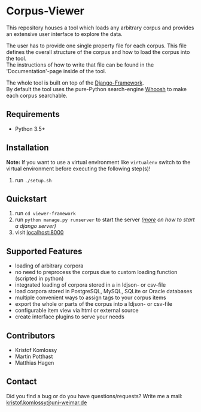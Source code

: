 # Corpus-Viewer
This repository houses a tool which loads any arbitrary corpus and provides an extensive user interface to explore the data. 

The user has to provide one single property file for each corpus. This file defines the overall structure of the corpus and how to load the corpus into the tool.  
The instructions of how to write that file can be found in the 'Documentation'-page inside of the tool.  

The whole tool is built on top of the [Django-Framework](https://www.djangoproject.com/).  
By default the tool uses the pure-Python search-engine [Whoosh](https://pypi.python.org/pypi/Whoosh/) to make each corpus searchable.

## Requirements
* Python 3.5+

## Installation
**Note:** If you want to use a virtual environment like `virtualenv` switch to the virtual environment before executing the following step(s)!

1. run `./setup.sh`

## Quickstart
1. run `cd viewer-framework`
1. run `python manage.py runserver` to start the server _([more](https://docs.djangoproject.com/en/1.10/ref/django-admin/#django-admin-runserver) on how to start a django server)_
3. visit [localhost:8000](http://localhost:8000)

## Supported Features
* loading of arbitrary corpora
* no need to preprocess the corpus due to custom loading function (scripted in python)
* integrated loading of corpora stored in a in ldjson- or csv-file
* load corpora stored in PostgreSQL, MySQL, SQLite or Oracle databases
* multiple convenient ways to assign tags to your corpus items
* export the whole or parts of the corpus into a ldjson- or csv-file
* configurable item view via html or external source
* create interface plugins to serve your needs

## Contributors
* Kristof Komlossy
* Martin Potthast
* Matthias Hagen

## Contact
Did you find a bug or do you have questions/requests?
Write me a mail: kristof.komlossy@uni-weimar.de
